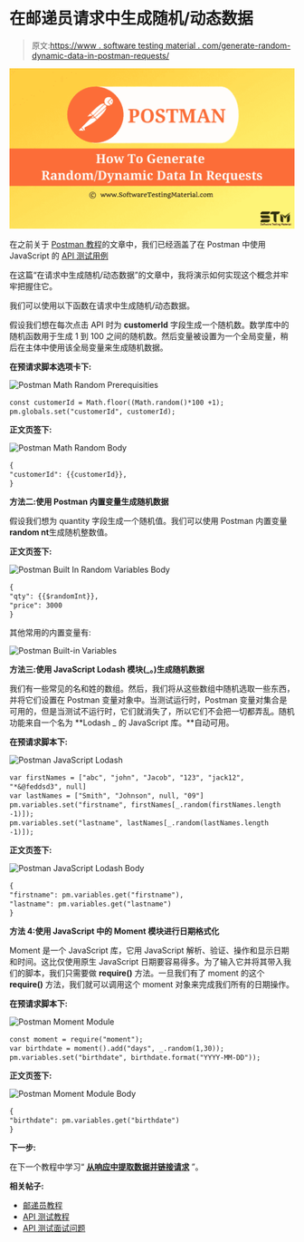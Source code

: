 # 在邮递员请求中生成随机/动态数据

> 原文:[https://www . software testing material . com/generate-random-dynamic-data-in-postman-requests/](https://www.softwaretestingmaterial.com/generate-random-dynamic-data-in-postman-requests/)

![How To Generate Random Dynamic Data In Requests](img/52f289641fcb46dec083f76873cbb54d.png)

在之前关于 [Postman 教程](https://www.softwaretestingmaterial.com/postman-tutorial/)的文章中，我们已经涵盖了在 Postman 中使用 JavaScript 的 [API 测试用例](https://www.softwaretestingmaterial.com/api-test-cases-in-postman-using-javascript/)

在这篇“在请求中生成随机/动态数据”的文章中，我将演示如何实现这个概念并牢牢把握住它。

我们可以使用以下函数在请求中生成随机/动态数据。

假设我们想在每次点击 API 时为 **customerId** 字段生成一个随机数。数学库中的随机函数用于生成 1 到 100 之间的随机数。然后变量被设置为一个全局变量，稍后在主体中使用该全局变量来生成随机数据。

**在预请求脚本选项卡下:**

![Postman Math Random Prerequisities](img/76fe1c000673baf23cde7a627021437b.png)

```
const customerId = Math.floor((Math.random()*100 +1);
pm.globals.set("customerId", customerId);
```

**正文页签下:**

![Postman Math Random Body](img/b5349a513eab02abd2b4c063b1bb2a84.png)

```
{
"customerId": {{customerId}},
}
```

**方法二:使用 Postman 内置变量生成随机数据**

假设我们想为 quantity 字段生成一个随机值。我们可以使用 Postman 内置变量**random nt**生成随机整数值。

**正文页签下:**

![Postman Built In Random Variables Body](img/7f9291a0ade571a7ef99bed9efcf1cb9.png)

```
{
"qty": {{$randomInt}},
"price": 3000
}
```

其他常用的内置变量有:

![Postman Built-in Variables](img/cc17e53720eaeeee15daca06e9a46b9c.png)

**方法三:使用 JavaScript Lodash 模块(_。)生成随机数据**

我们有一些常见的名和姓的数组。然后，我们将从这些数组中随机选取一些东西，并将它们设置在 Postman 变量对象中。当测试运行时，Postman 变量对集合是可用的，但是当测试不运行时，它们就消失了，所以它们不会把一切都弄乱。随机功能来自一个名为 **Lodash _ 的 JavaScript 库。**自动可用。

**在预请求脚本下:**

![Postman JavaScript Lodash](img/f3e1902b64420074ee475f705a1a1606.png)

```
var firstNames = ["abc", "john", "Jacob", "123", "jack12", "*&@feddsd3", null] 
var lastNames = ["Smith", "Johnson", null, "09"]
pm.variables.set("firstname", firstNames[_.random(firstNames.length -1)]);
pm.variables.set("lastname", lastNames[_.random(lastNames.length -1)]);
```

**正文页签下:**

![Postman JavaScript Lodash Body](img/5fda4d84cc1e6250d9da7fc96be66262.png)

```
{
"firstname": pm.variables.get("firstname"),
"lastname": pm.variables.get("lastname")
}
```

**方法 4:使用 JavaScript 中的 Moment 模块进行日期格式化**

Moment 是一个 JavaScript 库，它用 JavaScript 解析、验证、操作和显示日期和时间。这比仅使用原生 JavaScript 日期要容易得多。为了输入它并将其带入我们的脚本，我们只需要做 **require()** 方法。一旦我们有了 moment 的这个 **require()** 方法，我们就可以调用这个 moment 对象来完成我们所有的日期操作。

**在预请求脚本下:**

![Postman Moment Module](img/a545eb0bd2ac542fef633e20a6a3307a.png)

```
const moment = require("moment");
var birthdate = moment().add("days", _.random(1,30));
pm.variables.set("birthdate", birthdate.format("YYYY-MM-DD"));
```

**正文页签下:**

![Postman Moment Module Body](img/5fda4d84cc1e6250d9da7fc96be66262.png)

```
{
"birthdate": pm.variables.get("birthdate")
}
```

**下一步:**

在下一个教程中学习“ [**从响应中提取数据并链接请求**](https://www.softwaretestingmaterial.com/extracting-data-from-responses-chaining-requests/) ”。

**相关帖子:**

*   [邮递员教程](https://www.softwaretestingmaterial.com/postman-tutorial/)
*   [API 测试教程](https://www.softwaretestingmaterial.com/api-testing/)
*   [API 测试面试问题](https://www.softwaretestingmaterial.com/api-testing-interview-questions/)